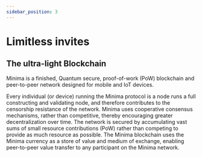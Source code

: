 ```yaml
---
sidebar_position: 3
---
```


# Limitless invites

## The ultra-light Blockchain

Minima is a finished, Quantum secure, proof-of-work (PoW) blockchain and peer-to-peer network designed for mobile and IoT devices. 

Every individual (or device) running the Minima protocol is a node runs a full constructing and validating node, and therefore contributes to the censorship resistance of the network. Minima uses cooperative consensus mechanisms, rather than competitive, thereby encouraging greater decentralization over time. The network is secured by accumulating vast sums of small resource contributions (PoW) rather than competing to provide as much resource as possible. 
The Minima blockchain uses the Minima currency as a store of value and medium of exchange, enabling peer-to-peer value transfer to any participant on the Minima network.


